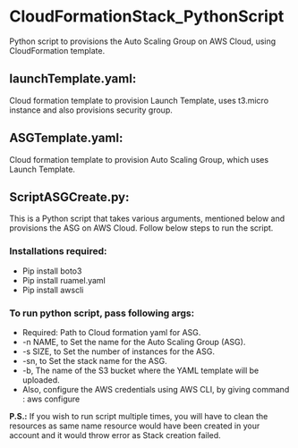 # CloudFormationStack_PythonScript
Python script to provisions the Auto Scaling Group on AWS Cloud, using CloudFormation template.


## launchTemplate.yaml: 
Cloud formation template to provision Launch Template, uses t3.micro instance and also provisions security group.

## ASGTemplate.yaml: 
Cloud formation template to provision Auto Scaling Group, which uses Launch Template.

## ScriptASGCreate.py:
This is a Python script that takes various arguments, mentioned below and provisions the ASG on AWS Cloud. Follow below steps to run the script.

### Installations required:
- Pip install boto3
- Pip install ruamel.yaml
- Pip install awscli

### To run python script, pass following args:
- Required: Path to Cloud formation yaml for ASG.
- -n NAME, to Set the name for the Auto Scaling Group (ASG).
- -s SIZE, to Set the number of instances for the ASG.
- -sn, to Set the stack name for the ASG.
- -b, The name of the S3 bucket where the YAML template will be uploaded. 
- Also, configure the AWS credentials using AWS CLI, by giving command :  aws configure

**P.S.:** If you wish to run script multiple times, you will have to clean the resources as same name resource would have been created in your account and it would throw error as Stack creation failed.

